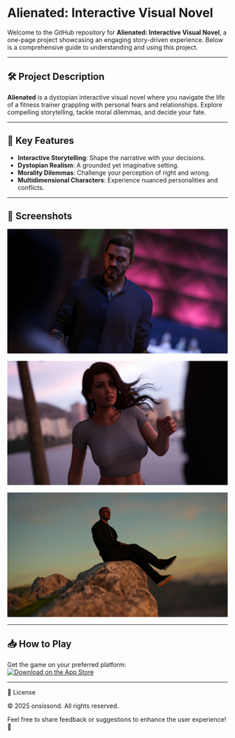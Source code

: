 # Alienated: Interactive Visual Novel

Welcome to the GitHub repository for **Alienated: Interactive Visual Novel**, a one-page project showcasing an engaging story-driven experience. Below is a comprehensive guide to understanding and using this project.

---

## 🛠 Project Description

**Alienated** is a dystopian interactive visual novel where you navigate the life of a fitness trainer grappling with personal fears and relationships. Explore compelling storytelling, tackle moral dilemmas, and decide your fate.

---

## 🌟 Key Features

- **Interactive Storytelling**: Shape the narrative with your decisions.
- **Dystopian Realism**: A grounded yet imaginative setting.
- **Morality Dilemmas**: Challenge your perception of right and wrong.
- **Multidimensional Characters**: Experience nuanced personalities and conflicts.

---

## 📸 Screenshots

  ![Screenshot 1](Resources/screenshot1.jpg)

  ![Screenshot 2](Resources/screenshot2.jpg)

  ![Screenshot 3](Resources/screenshot3.jpg)

---

## 📥 How to Play

Get the game on your preferred platform:  
[![Download on the App Store](https://tools.applemediaservices.com/api/badges/download-on-the-app-store/black/en-us?size=250x83)](https://apps.apple.com/de/app/alienated/id6737745251)

---

📝 License

© 2025 onsissond. All rights reserved.

Feel free to share feedback or suggestions to enhance the user experience! 🚀